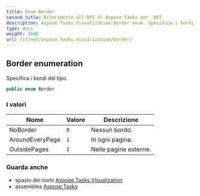 ```yaml
---
title: Enum Border
second_title: Riferimento all'API di Aspose.Tasks per .NET
description: Aspose.Tasks.Visualization.Border enum. Specifica i bordi del tipo.
type: docs
weight: 2640
url: /it/net/aspose.tasks.visualization/border/
---
```

## Border enumeration

Specifica i bordi del tipo.

```csharp
public enum Border
```

### I valori

| Nome | Valore | Descrizione |
| --- | --- | --- |
| NoBorder | `0` | Nessun bordo. |
| AroundEveryPage | `1` | In ogni pagina. |
| OutsidePages | `2` | Nelle pagine esterne. |

### Guarda anche

* spazio dei nomi [Aspose.Tasks.Visualization](../../aspose.tasks.visualization/)
* assemblea [Aspose.Tasks](../../)


